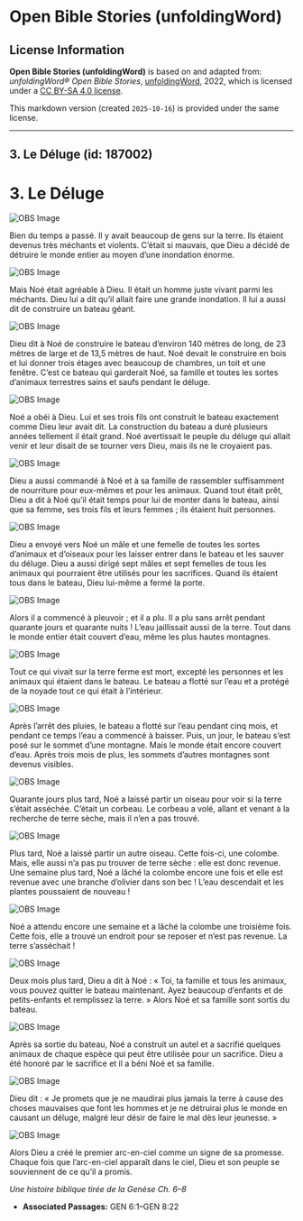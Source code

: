# Open Bible Stories (unfoldingWord)

## License Information

**Open Bible Stories (unfoldingWord)** is based on and adapted from: _unfoldingWord® Open Bible Stories_, [unfoldingWord](https://unfoldingword.org/utw), 2022, which is licensed under a [CC BY-SA 4.0 license](https://creativecommons.org/licenses/by-sa/4.0/legalcode.en).

This markdown version (created `2025-10-16`) is provided under the same license.



--------------------------------

## 3. Le Déluge (id: 187002)

3\. Le Déluge
=============

![OBS Image](https://cdn.aquifer.bible/aquifer-content/resources/UWOBS/jpg/360px/obs-en-03-01.jpg)

Bien du temps a passé. Il y avait beaucoup de gens sur la terre. Ils étaient devenus très méchants et violents. C’était si mauvais, que Dieu a décidé de détruire le monde entier au moyen d’une inondation énorme.

![OBS Image](https://cdn.aquifer.bible/aquifer-content/resources/UWOBS/jpg/360px/obs-en-03-02.jpg)

Mais Noé était agréable à Dieu. Il était un homme juste vivant parmi les méchants. Dieu lui a dit qu’il allait faire une grande inondation. Il lui a aussi dit de construire un bateau géant.

![OBS Image](https://cdn.aquifer.bible/aquifer-content/resources/UWOBS/jpg/360px/obs-en-03-03.jpg)

Dieu dit à Noé de construire le bateau d’environ 140 mètres de long, de 23 mètres de large et de 13,5 mètres de haut. Noé devait le construire en bois et lui donner trois étages avec beaucoup de chambres, un toit et une fenêtre. C’est ce bateau qui garderait Noé, sa famille et toutes les sortes d’animaux terrestres sains et saufs pendant le déluge.

![OBS Image](https://cdn.aquifer.bible/aquifer-content/resources/UWOBS/jpg/360px/obs-en-03-04.jpg)

Noé a obéi à Dieu. Lui et ses trois fils ont construit le bateau exactement comme Dieu leur avait dit. La construction du bateau a duré plusieurs années tellement il était grand. Noé avertissait le peuple du déluge qui allait venir et leur disait de se tourner vers Dieu, mais ils ne le croyaient pas.

![OBS Image](https://cdn.aquifer.bible/aquifer-content/resources/UWOBS/jpg/360px/obs-en-03-05.jpg)

Dieu a aussi commandé à Noé et à sa famille de rassembler suffisamment de nourriture pour eux\-mêmes et pour les animaux. Quand tout était prêt, Dieu a dit à Noé qu’il était temps pour lui de monter dans le bateau, ainsi que sa femme, ses trois fils et leurs femmes ; ils étaient huit personnes.

![OBS Image](https://cdn.aquifer.bible/aquifer-content/resources/UWOBS/jpg/360px/obs-en-03-06.jpg)

Dieu a envoyé vers Noé un mâle et une femelle de toutes les sortes d’animaux et d’oiseaux pour les laisser entrer dans le bateau et les sauver du déluge. Dieu a aussi dirigé sept mâles et sept femelles de tous les animaux qui pourraient être utilisés pour les sacrifices. Quand ils étaient tous dans le bateau, Dieu lui\-même a fermé la porte.

![OBS Image](https://cdn.aquifer.bible/aquifer-content/resources/UWOBS/jpg/360px/obs-en-03-07.jpg)

Alors il a commencé à pleuvoir ; et il a plu. Il a plu sans arrêt pendant quarante jours et quarante nuits ! L’eau jaillissait aussi de la terre. Tout dans le monde entier était couvert d’eau, même les plus hautes montagnes.

![OBS Image](https://cdn.aquifer.bible/aquifer-content/resources/UWOBS/jpg/360px/obs-en-03-08.jpg)

Tout ce qui vivait sur la terre ferme est mort, excepté les personnes et les animaux qui étaient dans le bateau. Le bateau a flotté sur l’eau et a protégé de la noyade tout ce qui était à l’intérieur.

![OBS Image](https://cdn.aquifer.bible/aquifer-content/resources/UWOBS/jpg/360px/obs-en-03-09.jpg)

Après l’arrêt des pluies, le bateau a flotté sur l’eau pendant cinq mois, et pendant ce temps l’eau a commencé à baisser. Puis, un jour, le bateau s’est posé sur le sommet d’une montagne. Mais le monde était encore couvert d’eau. Après trois mois de plus, les sommets d’autres montagnes sont devenus visibles.

![OBS Image](https://cdn.aquifer.bible/aquifer-content/resources/UWOBS/jpg/360px/obs-en-03-10.jpg)

Quarante jours plus tard, Noé a laissé partir un oiseau pour voir si la terre s’était asséchée. C’était un corbeau. Le corbeau a volé, allant et venant à la recherche de terre sèche, mais il n’en a pas trouvé.

![OBS Image](https://cdn.aquifer.bible/aquifer-content/resources/UWOBS/jpg/360px/obs-en-03-11.jpg)

Plus tard, Noé a laissé partir un autre oiseau. Cette fois\-ci, une colombe. Mais, elle aussi n’a pas pu trouver de terre sèche : elle est donc revenue. Une semaine plus tard, Noé a lâché la colombe encore une fois et elle est revenue avec une branche d’olivier dans son bec ! L’eau descendait et les plantes poussaient de nouveau !

![OBS Image](https://cdn.aquifer.bible/aquifer-content/resources/UWOBS/jpg/360px/obs-en-03-12.jpg)

Noé a attendu encore une semaine et a lâché la colombe une troisième fois. Cette fois, elle a trouvé un endroit pour se reposer et n’est pas revenue. La terre s’asséchait !

![OBS Image](https://cdn.aquifer.bible/aquifer-content/resources/UWOBS/jpg/360px/obs-en-03-13.jpg)

Deux mois plus tard, Dieu a dit à Noé : « Toi, ta famille et tous les animaux, vous pouvez quitter le bateau maintenant. Ayez beaucoup d’enfants et de petits\-enfants et remplissez la terre. » Alors Noé et sa famille sont sortis du bateau.

![OBS Image](https://cdn.aquifer.bible/aquifer-content/resources/UWOBS/jpg/360px/obs-en-03-14.jpg)

Après sa sortie du bateau, Noé a construit un autel et a sacrifié quelques animaux de chaque espèce qui peut être utilisée pour un sacrifice. Dieu a été honoré par le sacrifice et il a béni Noé et sa famille.

![OBS Image](https://cdn.aquifer.bible/aquifer-content/resources/UWOBS/jpg/360px/obs-en-03-15.jpg)

Dieu dit : « Je promets que je ne maudirai plus jamais la terre à cause des choses mauvaises que font les hommes et je ne détruirai plus le monde en causant un déluge, malgré leur désir de faire le mal dès leur jeunesse. »

![OBS Image](https://cdn.aquifer.bible/aquifer-content/resources/UWOBS/jpg/360px/obs-en-03-16.jpg)

Alors Dieu a créé le premier arc\-en\-ciel comme un signe de sa promesse. Chaque fois que l’arc\-en\-ciel apparaît dans le ciel, Dieu et son peuple se souviennent de ce qu’il a promis.

*Une histoire biblique tirée de la Genèse Ch. 6–8*

* **Associated Passages:** GEN 6:1–GEN 8:22

